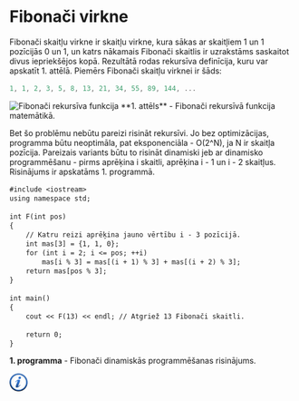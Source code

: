 # Fibonači virkne

Fibonači skaitļu virkne ir skaitļu virkne, kura sākas ar skaitļiem 1 un 1 pozīcijās 0 un 1, un katrs nākamais Fibonači skaitlis ir uzrakstāms saskaitot divus iepriekšējos kopā. Rezultātā rodas rekursīva definīcija, kuru var apskatīt 1. attēlā. Piemērs Fibonači skaitļu virknei ir šāds:

```cpp
1, 1, 2, 3, 5, 8, 13, 21, 34, 55, 89, 144, ...
```

<img alt="Fibonači rekursīva funkcija" src="/media/theory/rec_fib.gif"/>
**1. attēls** - Fibonači rekursīvā funkcija matemātikā.

Bet šo problēmu nebūtu pareizi risināt rekursīvi. Jo bez optimizācijas, programma būtu neoptimāla, pat eksponenciāla - O(2^N), ja N ir skaitļa pozīcija. Pareizais variants būtu to risināt dinamiski jeb ar dinamisko programmēšanu - pirms aprēķina i skaitli, aprēķina i - 1 un i - 2 skaitļus. Risinājums ir apskatāms 1. programmā.

```
#include <iostream>
using namespace std;

int F(int pos)
{
    // Katru reizi aprēķina jauno vērtību i - 3 pozīcijā.
    int mas[3] = {1, 1, 0};
    for (int i = 2; i <= pos; ++i)
        mas[i % 3] = mas[(i + 1) % 3] + mas[(i + 2) % 3];
    return mas[pos % 3];
}

int main()
{
    cout << F(13) << endl; // Atgriež 13 Fibonači skaitli.

    return 0;
}
```

**1. programma** - Fibonači dinamiskās programmēšanas risinājums.

<a href="http://en.wikipedia.org/wiki/Fibonacci_number" target="_blank">![Vairāk informācija](/media/theory/information.png)</a>